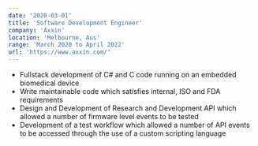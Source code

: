```yaml
---
date: '2020-03-01'
title: 'Software Development Engineer'
company: 'Axxin'
location: 'Melbourne, Aus'
range: 'March 2020 to April 2022'
url: 'https://www.axxin.com/'
---
```


- Fullstack development of C# and C code running on an embedded biomedical device 
- Write maintainable code which satisfies internal, ISO and FDA requirements
- Design and Development of Research and Development API which allowed a number of firmware level events to be tested
- Development of a test workflow which allowed a number of API events to be accessed through the use of a custom scripting language
